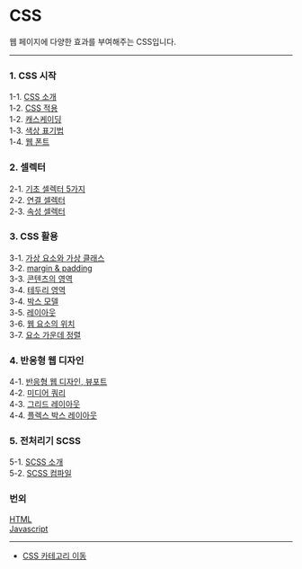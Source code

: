 # CSS
웹 페이지에 다양한 효과를 부여해주는 CSS입니다.

---
### 1. CSS 시작
1-1. [CSS 소개](https://velog.io/@bami/CSS-CSS-%EC%86%8C%EA%B0%9C) <br/>
1-2. [CSS 적용](https://velog.io/@bami/CSS-%EC%8A%A4%ED%83%80%EC%9D%BC-%EC%8B%9C%ED%8A%B8-%EC%A0%81%EC%9A%A9%ED%95%98%EA%B8%B0) <br/>
1-2. [캐스케이딩](https://velog.io/@bami/CSS-Cascading) <br/>
1-3. [색상 표기법](https://velog.io/@bami/%EC%83%89%EC%83%81-%ED%91%9C%EA%B8%B0%EB%B2%95) <br/>
1-4. [웹 폰트](https://velog.io/@bami/CSS-%EC%9B%B9-%ED%8F%B0%ED%8A%B8-%EC%82%AC%EC%9A%A9%ED%95%98%EA%B8%B0) <br/>

### 2. 셀렉터
2-1. [기초 셀렉터 5가지](https://velog.io/@bami/CSS-%EC%85%80%EB%A0%89%ED%84%B01) <br/>
2-2. [연결 셀렉터](https://velog.io/@bami/CSS-%EC%85%80%EB%A0%89%ED%84%B02-%EC%97%B0%EA%B2%B0-%EC%85%80%EB%A0%89%ED%84%B0) <br/>
2-3. [속성 셀렉터](https://velog.io/@bami/CSS-%EC%85%80%EB%A0%89%ED%84%B03-%EC%86%8D%EC%84%B1-%EC%85%80%EB%A0%89%ED%84%B0) <br/>

### 3. CSS 활용
3-1. [가상 요소와 가상 클래스](https://velog.io/@bami/CSS-%EA%B0%80%EC%83%81-%EC%9A%94%EC%86%8C%EC%99%80-%EA%B0%80%EC%83%81-%ED%81%B4%EB%9E%98%EC%8A%A4) <br/>
3-2. [margin & padding](https://velog.io/@bami/CSS-%EB%A7%88%EC%A7%84margin%EA%B3%BC-%ED%8C%A8%EB%94%A9padding) <br/>
3-3. [콘텐츠의 영역](https://velog.io/@bami/CSS-%EC%BD%98%ED%85%90%EC%B8%A0-%EC%98%81%EC%97%AD-%EC%84%A4%EC%A0%95) <br/>
3-4. [테두리 영역](https://velog.io/@bami/CSS-%ED%85%8C%EB%91%90%EB%A6%AC-%EC%98%81%EC%97%AD) <br/>
3-4. [박스 모델](https://velog.io/@bami/CSS-%EB%B0%95%EC%8A%A4-%EB%AA%A8%EB%8D%B8) <br/>
3-5. [레이아웃](https://velog.io/@bami/CSS-%EB%A0%88%EC%9D%B4%EC%95%84%EC%9B%83) <br/>
3-6. [웹 요소의 위치](https://velog.io/@bami/CSS-%EC%9B%B9-%EC%9A%94%EC%86%8C%EC%9D%98-%EC%9C%84%EC%B9%98) <br/>
3-7. [요소 가운데 정렬](https://velog.io/@bami/CSS-%EC%9A%94%EC%86%8C-%EA%B0%80%EC%9A%B4%EB%8D%B0-%EC%A0%95%EB%A0%AC) <br/>

### 4. 반응형 웹 디자인
4-1. [반응형 웹 디자인, 뷰포트](https://velog.io/@bami/CSS-%EB%B0%98%EC%9D%91%ED%98%95-%EC%9B%B9-%EB%94%94%EC%9E%90%EC%9D%B8%EA%B3%BC-%EB%B7%B0%ED%8F%AC%ED%8A%B8) <br>
4-2. [미디어 쿼리](https://velog.io/@bami/CSS-%EB%AF%B8%EB%94%94%EC%96%B4-%EC%BF%BC%EB%A6%AC) <br/>
4-3. [그리드 레이아웃](https://velog.io/@bami/CSS-%EA%B7%B8%EB%A6%AC%EB%93%9C-%EB%A0%88%EC%9D%B4%EC%95%84%EC%9B%83) <br/>
4-4. [플렉스 박스 레이아웃](https://velog.io/@bami/CSS-%ED%94%8C%EB%A0%89%EC%8A%A4-%EB%B0%95%EC%8A%A4-%EB%A0%88%EC%9D%B4%EC%95%84%EC%9B%83) <br/>

### 5. 전처리기 SCSS
5-1. [SCSS 소개](https://velog.io/@bami/SCSS-SASSSCSS)<br/>
5-2. [SCSS 컴파일](https://velog.io/@bami/SCSS-SCSS-%EC%BB%B4%ED%8C%8C%EC%9D%BC)<br/>

### 번외
[HTML](https://github.com/Bam-j/study-repo/blob/main/HTML.md) <br/>
[Javascript](https://github.com/Bam-j/study-repo/blob/main/JAVASCRIPT.md) <br/>

---

- [CSS 카테고리 이동](https://velog.io/@bami/series/CSS)